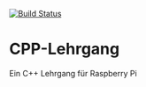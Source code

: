 [![Build Status](https://travis-ci.org/IT-Berater/CPP-Lehrgang.svg?branch=master)](https://travis-ci.org/IT-Berater/CPP-Lehrgang)

# CPP-Lehrgang
Ein C++ Lehrgang für Raspberry Pi
